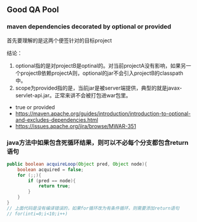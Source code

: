 ## Good QA Pool



### maven dependencies decorated by optional or provided

首先要理解的是这两个便签针对的目标project

结论：

1. optional指的是对projectB是optinal的。对当前projectA没有影响，如果另一个projectB依赖projectA则，optional的jar不会引入projectB的classpath中。
2. scope为provided指的是，当前jar是被server端提供，典型的就是javax-servlet-api.jar。正常来讲不会被打包进war包里。

- <optional>true</optional> or <scope>provided</scope>
- https://maven.apache.org/guides/introduction/introduction-to-optional-and-excludes-dependencies.html
- https://issues.apache.org/jira/browse/MWAR-351



### java方法中如果包含死循环结果，则可以不必每个分支都包含return 语句

```java
public boolean acquireLoop(Object pred, Object node){
    boolean acquired = false;
    for (;;){
        if (pred == node){
            return true;
        }
    }
}
// 上面代码是没有编译错误的，如果for循环改为有条件循环，则需要添加return语句
// for(inti=0;i<10;i++)
```



